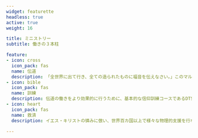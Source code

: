 ```yaml
---
widget: featurette
headless: true
active: true
weight: 16

title: ミニストリー
subtitle: 働きの３本柱

feature:
- icon: cross
  icon_pack: fas
  name: 伝道
  description: 「全世界に出て行き、全ての造られたものに福音を伝えなさい。」このマルコ16章15節の御言葉はワイワムの働きを端的にあらわすものです。ワイワムは数多くの伝道チームを世界の様々な国に派遣しています。その数は年間で1万人に及ぶともいわれています。<br /><br />音楽や芸術、スポーツや聖書配布といったあらゆる手段を通して、あらゆる世代に福音を伝えます。
- icon: bible
  icon_pack: fas
  name: 訓練
  description: 伝道の働きをより効果的に行うために、基本的な信仰訓練コースであるDTSを、世界各国で様々な言語で開催しています。<br /><br />本拠地であるUniversity of the Nationsでは、DTSを修了後、伝道、カウンセリング、子供ミニストリー、聖書解釈などを学ぶコースに加え、芸術、メディア、医療、教育、国際人文学等の専門分野を通して宣教の働きを行う専門コースも開催しています。
- icon: heart
  icon_pack: fas
  name: 救済
  description: イエス・キリストの憐みに倣い、世界百カ国以上で様々な物理的支援を行なっています。<br /><br />その分野は多岐にわたり、農業支援や人身売買からの救済、医療船の巡回援助やマイクロファイナンスなど、様々な分野で活動しています。<br /><br />日本でも、ホームレス支援や子ども食堂、災害時には他団体と協力しボランティア活動に参加しています。

---
```

